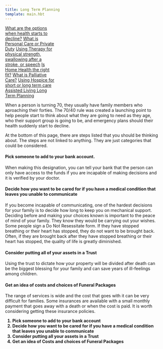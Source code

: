```yaml
---
title: Long Term Planning
template: main.hbt
---
```


<div class="btn-group-vertical float-right" style="width:33%;">
<a class="btn btn-primary" href="/build/options/index.html" role="button">What are the options when health starts to decline?</a>
<a class="btn btn-secondary" href="/build/personal_care/index.html" role="button">What is Personal Care  or Private Duty</a>
<a class="btn btn-primary" href="/build/therapy/index.html" role="button">Using Therapy for physical strength, swallowing after a stroke,  or speech</a>
<a class="btn btn-success" href="/build/home_health/index.html" role="button">Is Home Health the right fit?</a>
<a class="btn btn-danger" href="/build/palliative/index.html" role="button">What is Palliative Care?</a>
<a class="btn btn-warning" href="/build/hospice/index.html" role="button">Using Hospice for short or long term care </a>
<a class="btn btn-info" href="/build/assisted/index.html" role="button">Assisted Living </a>
<a class="btn btn-dark" href="/build/long_term/index.html" role="button">Long Term Planning</a>
</div>
<div class="text-paragraph contentDiv">

<p>When a person is turning 70, they usually have family members who aproaching their forties.  The 70/40 rule was created a launching point to help people start to think about what they are going to need as they age, who their support group is going to be, and emergency plans should their health suddenly start to decline.</p>
          <p>At the bottom of this page, there are steps listed that you should be thinking about.  The steps are not linked to anything.  They are just categories that could be considered.</p>
          <strong><h4>Pick someone to add to your bank account.</h4></strong>
          <p>When making this designation, you can tell your bank that the person can only have access to the funds if you are incapable of making decisions and it is verified by your doctor.</p>
          <strong><h4>Decide how you want to be cared for if you have a medical condition that leaves you unable to communicate</h4></strong>
          <p>If you become incapable of communicating, one of the hardest decisions for your family is to decide how long to keep you on mechanical support.  Deciding before and making your choices known is important to the peace of mind of your family.  They know they would be carrying out your wishes.  Some people sign a Do Not Resessitate form.  If they have stopped breathing or their heart has stopped, they do not want to be brought back.  Often, if they are brought back after they have stopped breathing or their heart has stopped, the quality of life is greatly diminished.</p>
          <strong><h4>Consider putting all of your assets in a Trust</h4></strong>
          <p>Using the trust to dictate how your property will be divided after death can be the biggest blessing for your family and can save years of ill-feelings among children.</p>
          <strong><h4>Get an idea of costs and choices of Funeral Packages</h4></strong>
          <p>The range of services is wide and the cost that goes with it can be very difficult for families. Some insurances are available with a small monthly payment that goes away with a death or when the cost is paid.  It is worth considering getting these insurance policies.</p>
          <strong>
            <ol>
    <li>Pick someone to add to your bank account</li>
                <li>Decide how you want to be cared for if you have a medical condition that leaves you unable to communicate</li>
                <li>Consider putting all your assets in a Trust</li>
                <li>Get an idea of Costs and choices of Funeral Packages</li>
    </ol>
</strong>

</div>